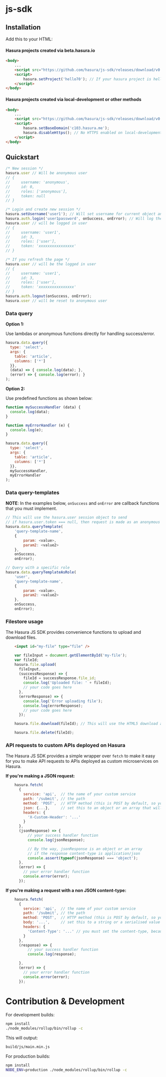 # js-sdk

## Installation
Add this to your HTML:

#### Hasura projects created via beta.hasura.io

```html
<body>
    ...
    <script src="https://github.com/hasura/js-sdk/releases/download/v0.1.3/hasura.min.js"></script>
    <script>
        hasura.setProject('hello70'); // If your hasura project is hello70.hasura-app.io
    </script>
</body>
```

#### Hasura projects created via local-development or other methods

```html
<body>
    ...
    <script src="https://github.com/hasura/js-sdk/releases/download/v0.1.2/hasura.min.js"></script>
    <script>
        hasura.setBaseDomain('c103.hasura.me');
        hasura.disableHttps(); // No HTTPS enabled on local-development
    </script>
</body>
```


## Quickstart

```javascript
/* New session */
hasura.user // Will be anonymous user
// {
//     username: 'anonymous',
//     id: 0,
//     roles: ['anonymous'],
//     token: null
// }

/* Login and create new session */
hasura.setUsername('user1'); // Will set username for current object and save to localStorage
hasura.auth.login('user1password', onSuccess, onError); // Will log the current user
hasura.user // will be logged in user
// {
//     username: 'user1',
//     id: 3,
//     roles: ['user'],
//     token: 'xxxxxxxxxxxxxxxx'
// }

/* If you refresh the page */
hasura.user // will be the logged in user
// {
//     username: 'user1',
//     id: 3,
//     roles: ['user'],
//     token: 'xxxxxxxxxxxxxxxx'
// }
hasura.auth.logout(onSuccess, onError);
hasura.user // will be reset to anonymous user
```

### Data query
       
**Option 1:**

Use lambdas or anonymous functions directly for handling success/error.

```javascript
hasura.data.query({
  type: 'select',
  args: {
    table: 'article',
    columns: ['*']
  }},
  (data) => { console.log(data); },
  (error) => { console.log(error); }
);
```
**Option 2:**

Use predefined functions as shown below:

```javascript
function mySuccessHandler (data) {
  console.log(data);
}

function myErrorHandler (e) {
  console.log(e);
}

hasura.data.query({
  type: 'select',
  args: {
    table: 'article',
    columns: ['*']
  }},
  mySuccessHandler,
  myErrorHandler
);
```
### Data query-templates

**NOTE**: In the examples below, `onSuccess` and `onError` are callback functions that you must implement.

```javascript
// This will use the hasura.user session object to send
// if hasura.user.token === null, then request is made as an anonymous user (no auth token)
hasura.data.queryTemplate(
    'query-template-name',
    {
        param: <value>,
        param2: <value2>
    },
    onSuccess,
    onError);

// Query with a specific role
hasura.data.queryTemplateAsRole(
    'user',
    'query-template-name',
    {
        param: <value>,
        param2: <value2>
    },
    onSuccess,
    onError);
```

### Filestore usage

The Hasura JS SDK provides convenience functions to upload and download files.

```html
    <input id="my-file" type="file" />
```

```javascript
    var fileInput = document.getElementById('my-file');
    var fileId;
    hasura.file.upload(
      fileInput,
      (successResponse) => {
        fileId = successResponse.file_id;
        console.log('Uploaded file: ' + fileId);
        // your code goes here
      },
      (errorResponse) => {
        console.log('Error uploading file');
        console.log(errorResponse);
        // your code goes here
      });

    hasura.file.download(fileId); // This will use the HTML5 download attribute to start downloading the file

    hasura.file.delete(fileId);
```

### API requests to custom APIs deployed on Hasura

The Hasura JS SDK provides a simple wrapper over `fetch` to make it easy
for you to make API requests to APIs deployed as custom microservices on Hasura.

**If you're making a JSON request:**
```javascript
    hasura.fetch(
      {
        service: 'api',  // the name of your custom service
        path: '/submit', // the path
        method: 'POST',  // HTTP method (this is POST by default, so you can ignore this key if it's POST)
        json: {...},     // set this to an object or an array that will be serialised to make the request body
        headers: {
          'X-Custom-Header': '...'
        }
      },
      (jsonResponse) => {
          // your success handler function
          console.log(jsonResponse);

          // By the way, jsonResponse is an object or an array
          // if the response content-type is application/json
          console.assert(typeof(jsonResponse) === 'object');
      },
      (error) => {
        // your error handler function
        console.error(error);
      });
```

**If you're making a request with a non JSON content-type:**
```javascript
    hasura.fetch(
      {
        service: 'api',  // the name of your custom service
        path: '/submit', // the path
        method: 'POST',  // HTTP method (this is POST by default, so you can ignore this key if it's POST)
        body: '...',     // set this to a string or a serialised value
        headers: {
          'Content-Type': '...' // you must set the content-type, because the default content-type is set to application/json
        }
      },
      (response) => {
          // your success handler function
          console.log(response);

      },
      (error) => {
        // your error handler function
        console.error(error);
      });
```

# Contribution & Development

For development builds:
```sh
npm install
./node_modules/rollup/bin/rollup -c
```

This will output:

```sh
build/js/main.min.js
```

For production builds:
```sh
npm install
NODE_ENV=production ./node_modules/rollup/bin/rollup -c
```
